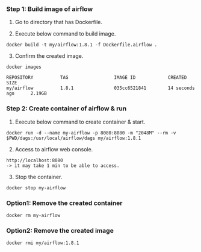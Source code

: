 ### Step 1: Build image of airflow
1. Go to directory that has Dockerfile.

2. Execute below command to build image.
```
docker build -t my/airflow:1.8.1 -f Dockerfile.airflow .
```

3. Confirm the created image.
```
docker images
```
```
REPOSITORY          TAG                 IMAGE ID            CREATED             SIZE
my/airflow          1.8.1               035cc6521841        14 seconds ago      2.19GB
```

### Step 2: Create container of airflow & run
1. Execute below command to create container & start.
```
docker run -d --name my-airflow -p 8080:8080 -m "2048M" --rm -v $PWD/dags:/usr/local/airflow/dags my/airflow:1.8.1
```

2. Access to airflow web console.
```
http://localhost:8080
-> it may take 1 min to be able to access.
```

3. Stop the container.
```
docker stop my-airflow
```

### Option1: Remove the created container
```
docker rm my-airflow
```

### Option2: Remove the created image
```
docker rmi my/airflow:1.8.1
```
